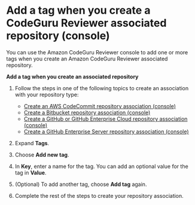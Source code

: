 # Add a tag when you create a CodeGuru Reviewer associated repository \(console\)<a name="how-to-tag-associated-repository-add-on-create-console"></a>

You can use the Amazon CodeGuru Reviewer console to add one or more tags when you create an Amazon CodeGuru Reviewer associated repository\. 

**Add a tag when you create an associated repository**

1. Follow the steps in one of the following topics to create an association with your repository type: 
   +  [Create an AWS CodeCommit repository association \(console\)](https://docs.aws.amazon.com/codeguru/latest/reviewer-ug/create-codecommit-association.html#create-codecommit-association-console) 
   +  [Create a Bitbucket repository association \(console\)](https://docs.aws.amazon.com/codeguru/latest/reviewer-ug/create-bitbucket-association.html#create-bitbucket-association-console) 
   +  [Create a GitHub or GitHub Enterprise Cloud repository association \(console\)](https://docs.aws.amazon.com/codeguru/latest/reviewer-ug/create-github-association.html) 
   +  [Create a GitHub Enterprise Server repository association \(console\)](https://docs.aws.amazon.com/codeguru/latest/reviewer-ug/create-github-enterprise-association.html#create-github-enterprise-association-console) 

1. Expand **Tags**\.

1. Choose **Add new tag**\.

1. In **Key**, enter a name for the tag\. You can add an optional value for the tag in **Value**\. 

1. \(Optional\) To add another tag, choose **Add tag** again\.

1. Complete the rest of the steps to create your repository association\.